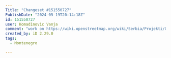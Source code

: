 ```yaml
---
Title: "Changeset #151550727"
PublishDate: "2024-05-19T20:14:18Z"
id: 151550727
user: Komadinovic Vanja
comment: "work on https://wiki.openstreetmap.org/wiki/Serbia/Projekti/Održavanje_pešačkih_staza_Srbije"
created_by: iD 2.29.0
tags:
  - Montenegro

---
```

